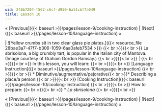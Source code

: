 ```yaml
---
uid: 246b7204-f562-c6cf-d930-6a51cbf7a049
title: Lesson 10
---
```


« [Previous]({{< baseurl >}}/pages/lesson-9/cooking-instruction) | [Next]({{< baseurl >}}/pages/lesson-10/language-instruction) »

| ![Yellow crumbs sit in two clear glass pie plates.]({{< resource_file 28bae3a7-47f7-b309-1059-6aa0afeb7534 >}})   {{< br >}}{{< br >}} La sbrisolona, a big crumbly tart, is popular in the Italian city of Mantova. (Image courtesy of Graham Gordon Ramsay.) {{< br >}}{{< br >}}  |  {{< br >}}{{< br >}} In this lesson, you will learn: {{< br >}}{{< br >}} [Language Instruction]({{< baseurl >}}/pages/lesson-10/language-instruction) {{< br >}}{{< br >}} *   Diminutive/augmentative/pejorative{{< br >}}*   Describing a place/a person {{< br >}}{{< br >}} [Cooking Instruction]({{< baseurl >}}/pages/lesson-10/cooking-instruction) {{< br >}}{{< br >}} How to prepare: {{< br >}}{{< br >}} *   _La sbrisolona_ {{< br >}}{{< br >}}  

« [Previous]({{< baseurl >}}/pages/lesson-9/cooking-instruction) | [Next]({{< baseurl >}}/pages/lesson-10/language-instruction) »